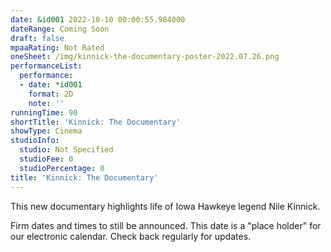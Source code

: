 ```yaml
---
date: &id001 2022-10-10 00:00:55.984000
dateRange: Coming Soon
draft: false
mpaaRating: Not Rated
oneSheet: /img/kinnick-the-documentary-poster-2022.07.26.png
performanceList:
  performance:
  - date: *id001
    format: 2D
    note: ''
runningTime: 90
shortTitle: 'Kinnick: The Documentary'
showType: Cinema
studioInfo:
  studio: Not Specified
  studioFee: 0
  studioPercentage: 0
title: 'Kinnick: The Documentary'
---
```


This new documentary highlights life of Iowa Hawkeye legend Nile Kinnick.

Firm dates and times to still be announced. This date is a "place holder" for our electronic calendar. Check back regularly for updates.
